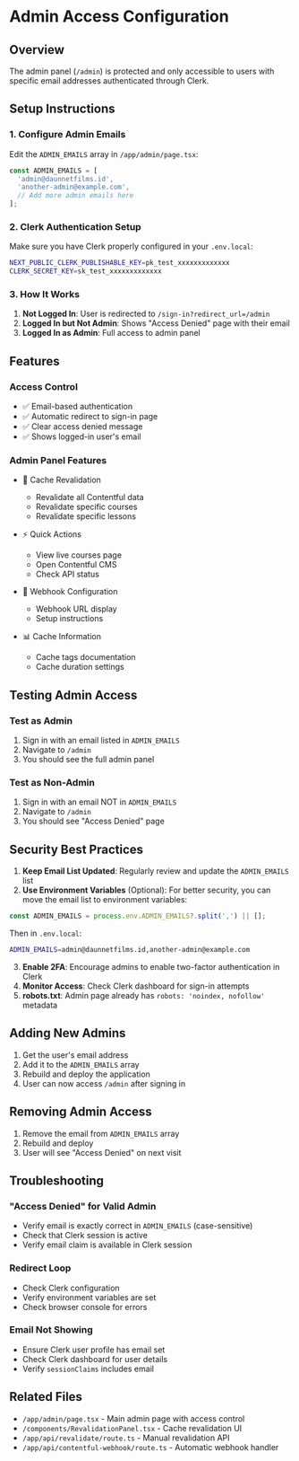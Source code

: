# Admin Access Configuration

## Overview
The admin panel (`/admin`) is protected and only accessible to users with specific email addresses authenticated through Clerk.

## Setup Instructions

### 1. Configure Admin Emails

Edit the `ADMIN_EMAILS` array in `/app/admin/page.tsx`:

```typescript
const ADMIN_EMAILS = [
  'admin@daunnetfilms.id',
  'another-admin@example.com',
  // Add more admin emails here
];
```

### 2. Clerk Authentication Setup

Make sure you have Clerk properly configured in your `.env.local`:

```bash
NEXT_PUBLIC_CLERK_PUBLISHABLE_KEY=pk_test_xxxxxxxxxxxxx
CLERK_SECRET_KEY=sk_test_xxxxxxxxxxxxx
```

### 3. How It Works

1. **Not Logged In**: User is redirected to `/sign-in?redirect_url=/admin`
2. **Logged In but Not Admin**: Shows "Access Denied" page with their email
3. **Logged In as Admin**: Full access to admin panel

## Features

### Access Control
- ✅ Email-based authentication
- ✅ Automatic redirect to sign-in page
- ✅ Clear access denied message
- ✅ Shows logged-in user's email

### Admin Panel Features
- 🔄 Cache Revalidation
  - Revalidate all Contentful data
  - Revalidate specific courses
  - Revalidate specific lessons
  
- ⚡ Quick Actions
  - View live courses page
  - Open Contentful CMS
  - Check API status
  
- 🔗 Webhook Configuration
  - Webhook URL display
  - Setup instructions
  
- 📊 Cache Information
  - Cache tags documentation
  - Cache duration settings

## Testing Admin Access

### Test as Admin
1. Sign in with an email listed in `ADMIN_EMAILS`
2. Navigate to `/admin`
3. You should see the full admin panel

### Test as Non-Admin
1. Sign in with an email NOT in `ADMIN_EMAILS`
2. Navigate to `/admin`
3. You should see "Access Denied" page

## Security Best Practices

1. **Keep Email List Updated**: Regularly review and update the `ADMIN_EMAILS` list
2. **Use Environment Variables** (Optional): For better security, you can move the email list to environment variables:

```typescript
const ADMIN_EMAILS = process.env.ADMIN_EMAILS?.split(',') || [];
```

Then in `.env.local`:
```bash
ADMIN_EMAILS=admin@daunnetfilms.id,another-admin@example.com
```

3. **Enable 2FA**: Encourage admins to enable two-factor authentication in Clerk
4. **Monitor Access**: Check Clerk dashboard for sign-in attempts
5. **robots.txt**: Admin page already has `robots: 'noindex, nofollow'` metadata

## Adding New Admins

1. Get the user's email address
2. Add it to the `ADMIN_EMAILS` array
3. Rebuild and deploy the application
4. User can now access `/admin` after signing in

## Removing Admin Access

1. Remove the email from `ADMIN_EMAILS` array
2. Rebuild and deploy
3. User will see "Access Denied" on next visit

## Troubleshooting

### "Access Denied" for Valid Admin
- Verify email is exactly correct in `ADMIN_EMAILS` (case-sensitive)
- Check that Clerk session is active
- Verify email claim is available in Clerk session

### Redirect Loop
- Check Clerk configuration
- Verify environment variables are set
- Check browser console for errors

### Email Not Showing
- Ensure Clerk user profile has email set
- Check Clerk dashboard for user details
- Verify `sessionClaims` includes email

## Related Files

- `/app/admin/page.tsx` - Main admin page with access control
- `/components/RevalidationPanel.tsx` - Cache revalidation UI
- `/app/api/revalidate/route.ts` - Manual revalidation API
- `/app/api/contentful-webhook/route.ts` - Automatic webhook handler
